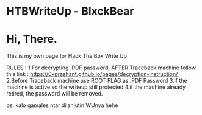 # HTBWriteUp - BlxckBear
# Hi, There.

This is my own page for Hack The Box Write Up

RULES :
1.For decrypting .PDF password, AFTER Traceback machine follow this link : https://0xprashant.github.io/pages/decryption-instruction/
2.Before Traceback machine use ROOT FLAG as .PDF Password
3.if the machine is active so the writeup still protected
4.if the machine already retired, the password will be removed.



ps. kalo gamales ntar dilanjutin WUnya hehe 
